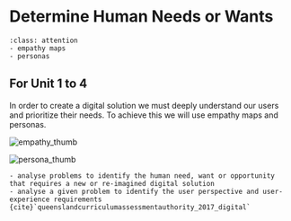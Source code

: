 # Determine Human Needs or Wants
```{admonition} Tools used:
:class: attention
- empathy maps
- personas
```
## For Unit 1 to 4
In order to create a digital solution we must deeply understand our users and prioritize their needs. To achieve this we will use empathy maps and personas.

![empathy_thumb](./assests/empathy_map_thumb.png) 

![persona_thumb](./assests/persona_thumb.png)

```{admonition} Unit 1 subject matter covered:
- analyse problems to identify the human need, want or opportunity that requires a new or re-imagined digital solution
- analyse a given problem to identify the user perspective and user-experience requirements
{cite}`queenslandcurriculumassessmentauthority_2017_digital`
```